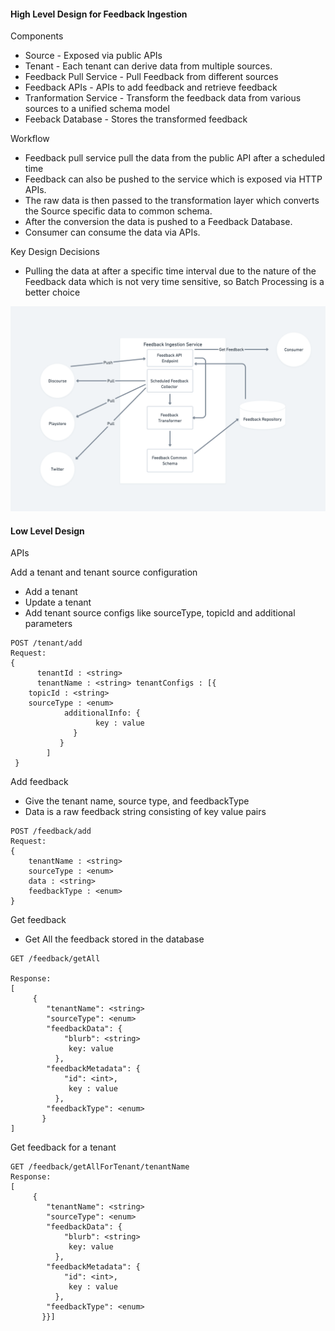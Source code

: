 <h4>High Level Design for Feedback Ingestion</h4>


Components
* Source - Exposed via public APIs
* Tenant - Each tenant can derive data from multiple sources.
* Feedback Pull Service -  Pull Feedback from different sources
* Feedback APIs - APIs to add feedback and retrieve feedback
* Tranformation Service - Transform the feedback data from various sources to a unified schema model
* Feeback Database - Stores the transformed feedback

Workflow
* Feedback pull service pull the data from the public API after a scheduled time 
* Feedback can also be pushed to the service which is exposed via HTTP APIs.
* The raw data is then passed to the transformation layer which converts the Source specific data to common schema.
* After the conversion the data is pushed to a Feedback Database.
* Consumer can consume the data via APIs.

Key Design Decisions
* Pulling the data at after a specific time interval due to the nature of the Feedback data which is not very time sensitive, so Batch Processing is a better choice

![alt text for screen readers](/Screenshot%202024-09-12%20at%2012.43.46%20PM.png "Flow Diagram")

<h4>Low Level Design</h4>

APIs

Add a tenant and tenant source configuration 



* Add a tenant
* Update a tenant
* Add tenant source configs like sourceType, topicId and additional parameters

```
POST /tenant/add
Request:
{
      tenantId : <string>
      tenantName : <string>	tenantConfigs : [{
	topicId : <string>
	sourceType : <enum>
            additionalInfo: {
                   key : value
              }
           }
        ]
 }
```


Add feedback 

* Give the tenant name, source type, and feedbackType
* Data is a raw feedback string consisting of key value pairs

```
POST /feedback/add
Request:
{
	tenantName : <string>
	sourceType : <enum>
	data : <string>
	feedbackType : <enum>
}
```

Get feedback



* Get All the feedback stored in the database

```  
GET /feedback/getAll

Response:
[     
     {
        "tenantName": <string>
        "sourceType": <enum>
        "feedbackData": {
            "blurb": <string>
             key: value
          },
        "feedbackMetadata": {
            "id": <int>,
             key : value
          },
        "feedbackType": <enum>   
       }
]
```


Get feedback for a tenant

```
GET /feedback/getAllForTenant/tenantName
Response:
[     
     {
        "tenantName": <string>
        "sourceType": <enum>
        "feedbackData": {
            "blurb": <string>
             key: value
          },
        "feedbackMetadata": {
            "id": <int>,
             key : value
          },
        "feedbackType": <enum>   
       }}]

```
